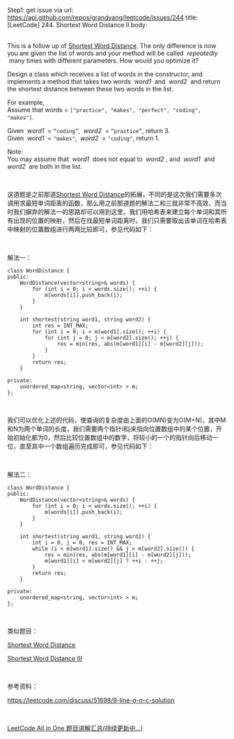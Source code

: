 Step1: get issue via url: https://api.github.com/repos/grandyang/leetcode/issues/244 
 title:[LeetCode] 244. Shortest Word Distance II 
 body:  
  

This is a follow up of [Shortest Word Distance](https://leetcode.com/problems/shortest-word-distance). The only difference is now you are given the list of words and your method will be called  _repeatedly_  many times with different parameters. How would you optimize it?

Design a class which receives a list of words in the constructor, and implements a method that takes two words  _word1_  and  _word2_  and return the shortest distance between these two words in the list.

For example,  
Assume that words = `["practice", "makes", "perfect", "coding", "makes"]`.

Given  _word1_  = `“coding”`,  _word2_  = `“practice”`, return 3.  
Given  _word1_  = `"makes"`,  _word2_  = `"coding"`, return 1.

Note:  
You may assume that  _word1_  does not equal to  _word2_ , and  _word1_  and  _word2_  are both in the list.

 

这道题是之前那道[Shortest Word Distance](http://www.cnblogs.com/grandyang/p/5187041.html)的拓展，不同的是这次我们需要多次调用求最短单词距离的函数，那么用之前那道题的解法二和三就非常不高效，而当时我们摒弃的解法一的思路却可以用到这里，我们用哈希表来建立每个单词和其所有出现的位置的映射，然后在找最短单词距离时，我们只需要取出该单词在哈希表中映射的位置数组进行两两比较即可，参见代码如下：

 

解法一：
    
    
    class WordDistance {
    public:
        WordDistance(vector<string>& words) {
            for (int i = 0; i < words.size(); ++i) {
                m[words[i]].push_back(i);
            }
        }
    
        int shortest(string word1, string word2) {
            int res = INT_MAX;
            for (int i = 0; i < m[word1].size(); ++i) {
                for (int j = 0; j < m[word2].size(); ++j) {
                    res = min(res, abs(m[word1][i] - m[word2][j]));
                }
            }
            return res;
        }
        
    private:
        unordered_map<string, vector<int> > m;
    };

 

我们可以优化上述的代码，使查询的复杂度由上面的O(MN)变为O(M+N)，其中M和N为两个单词的长度，我们需要两个指针i和j来指向位置数组中的某个位置，开始初始化都为0，然后比较位置数组中的数字，将较小的一个的指针向后移动一位，直至其中一个数组遍历完成即可，参见代码如下：

 

解法二：
    
    
    class WordDistance {
    public:
        WordDistance(vector<string>& words) {
            for (int i = 0; i < words.size(); ++i) {
                m[words[i]].push_back(i);
            }
        }
    
        int shortest(string word1, string word2) {
            int i = 0, j = 0, res = INT_MAX;
            while (i < m[word1].size() && j < m[word2].size()) {
                res = min(res, abs(m[word1][i] - m[word2][j]));
                m[word1][i] < m[word2][j] ? ++i : ++j;
            }
            return res;
        }
        
    private:
        unordered_map<string, vector<int> > m;
    };

 

类似题目：

[Shortest Word Distance](http://www.cnblogs.com/grandyang/p/5187041.html)

[Shortest Word Distance III](http://www.cnblogs.com/grandyang/p/5192426.html) 

 

参考资料：

<https://leetcode.com/discuss/51698/9-line-o-n-c-solution>

 

[LeetCode All in One 题目讲解汇总(持续更新中...)](http://www.cnblogs.com/grandyang/p/4606334.html)

 
